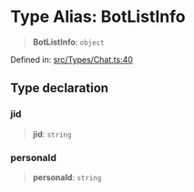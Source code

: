 # Type Alias: BotListInfo

> **BotListInfo**: `object`

Defined in: [src/Types/Chat.ts:40](https://github.com/Fokusdotid/bail/blob/82f46c566476ac566bfd781dede14412fcdfb787/src/Types/Chat.ts#L40)

## Type declaration

### jid

> **jid**: `string`

### personaId

> **personaId**: `string`
